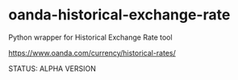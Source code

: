# oanda-historical-exchange-rate
Python wrapper for Historical Exchange Rate tool 

https://www.oanda.com/currency/historical-rates/

STATUS: ALPHA VERSION
